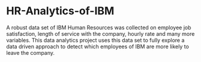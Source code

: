 # HR-Analytics-of-IBM
A robust data set of IBM Human Resources was collected on employee job satisfaction, length of service with the company, hourly rate and many more variables. This data analytics project uses this data set to fully explore a data driven approach to detect which employees of IBM are more likely to leave the company.
